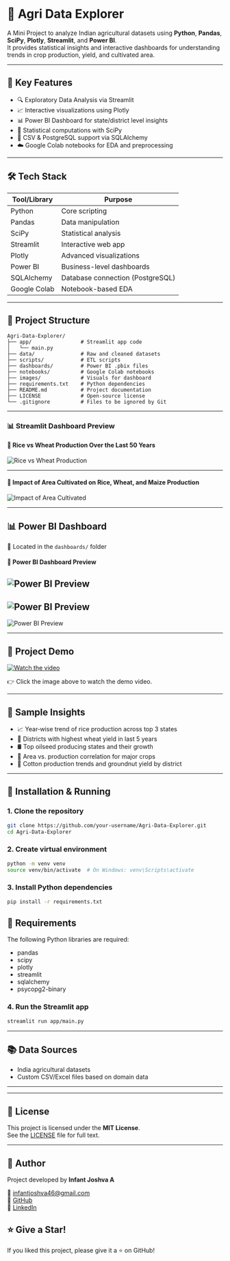 # 🌾 Agri Data Explorer

A Mini Project to analyze Indian agricultural datasets using **Python**, **Pandas**, **SciPy**, **Plotly**, **Streamlit**, and **Power BI**.  
It provides statistical insights and interactive dashboards for understanding trends in crop production, yield, and cultivated area.

---

## 🚀 Key Features

- 🔍 Exploratory Data Analysis via Streamlit  
- 📈 Interactive visualizations using Plotly  
- 📊 Power BI Dashboard for state/district level insights  
- 🧪 Statistical computations with SciPy
- 💾 CSV & PostgreSQL support via SQLAlchemy  
- ☁️ Google Colab notebooks for EDA and preprocessing

---

## 🛠️ Tech Stack

| Tool/Library   | Purpose                            |
|----------------|-------------------------------------|
| Python         | Core scripting                     |
| Pandas         | Data manipulation                  |
| SciPy          | Statistical analysis               |
| Streamlit      | Interactive web app                |
| Plotly         | Advanced visualizations            |
| Power BI       | Business-level dashboards          |
| SQLAlchemy     | Database connection (PostgreSQL)   |
| Google Colab   | Notebook-based EDA                 |

---

## 📁 Project Structure

```
Agri-Data-Explorer/
├── app/                # Streamlit app code
│   └── main.py
├── data/               # Raw and cleaned datasets
├── scripts/            # ETL scripts
├── dashboards/         # Power BI .pbix files
├── notebooks/          # Google Colab notebooks
├── images/             # Visuals for dashboard
├── requirements.txt    # Python dependencies
├── README.md           # Project documentation
├── LICENSE             # Open-source license
└── .gitignore          # Files to be ignored by Git
```

---

### 📊 Streamlit Dashboard Preview

#### 📌 Rice vs Wheat Production Over the Last 50 Years

![Rice vs Wheat Production](https://github.com/user-attachments/assets/1ff28d88-7cfc-4105-aef6-3dc78ecd3c5a)

---

#### 📌 Impact of Area Cultivated on Rice, Wheat, and Maize Production

![Impact of Area Cultivated](https://github.com/user-attachments/assets/08ef3d7a-1845-4aa3-b101-d8f3be5a045c)

---

## 📊 Power BI Dashboard

📁 Located in the `dashboards/` folder  

#### 📌 Power BI Dashboard Preview

![Power BI Preview](https://github.com/user-attachments/assets/8e994d9c-1fac-402d-835f-33cce18a4df9)
--
![Power BI Preview](https://github.com/user-attachments/assets/1a3c0e4c-9370-4963-a720-ac60245163e9)
--
![Power BI Preview](https://github.com/user-attachments/assets/8b459b52-be8f-4f45-a854-308b75991f0b)

---

## 🎥 Project Demo

[![Watch the video](https://img.youtube.com/vi/VIDEO_ID/0.jpg)](https://github.com/Infant-Joshva/Mini_project_2-Agri-Data-Explorer/raw/main/images%2Cvideos/Agri%20data%20explorer%20video.mp4)

👉 Click the image above to watch the demo video.

---

## 🧪 Sample Insights

- 📈 Year‑wise trend of rice production across top 3 states  
- 🌾 Districts with highest wheat yield in last 5 years  
- 🛢️ Top oilseed producing states and their growth  
- 🌽 Area vs. production correlation for major crops  
- 🧵 Cotton production trends and groundnut yield by district

---

## 🔧 Installation & Running

### 1. Clone the repository
```bash
git clone https://github.com/your-username/Agri-Data-Explorer.git
cd Agri-Data-Explorer
```

### 2. Create virtual environment
```bash
python -m venv venv
source venv/bin/activate  # On Windows: venv\Scripts\activate
```

### 3. Install Python dependencies
```bash
pip install -r requirements.txt
```

## 📝 Requirements

The following Python libraries are required:

- pandas  
- scipy  
- plotly  
- streamlit  
- sqlalchemy  
- psycopg2-binary 

### 4. Run the Streamlit app
```bash
streamlit run app/main.py
```

---

## 📚 Data Sources

- India agricultural datasets 
- Custom CSV/Excel files based on domain data

---

---

## 📜 License

This project is licensed under the **MIT License**.  
See the [LICENSE](LICENSE) file for full text.

---

## 👤 Author

Project developed by **Infant Joshva A**

📧 infantjoshva46@gmail.com  
🐙 [GitHub](https://github.com/Infant-Joshva)  
🔗 [LinkedIn](https://www.linkedin.com/in/infant-joshva)

## ⭐ Give a Star!

If you liked this project, please give it a ⭐ on GitHub!
